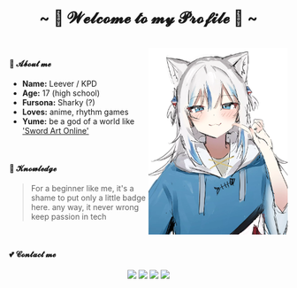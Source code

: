 
<h1 align="center">~ 💖 𝓦𝓮𝓵𝓬𝓸𝓶𝓮 𝓽𝓸 𝓶𝔂 𝓟𝓻𝓸𝓯𝓲𝓵𝓮 💖 ~</h1>

<br>

<img align="right" alt="Damn i love gura" src="Gura.webp" width="50%" height="auto" /> 


#### 🌱 𝓐𝓫𝓸𝓾𝓽 𝓶𝓮
- <b>Name:</b> Leever / KPD
- <b>Age:</b> 17 (high school)
- <b>Fursona:</b> Sharky (?)
- <b>Loves:</b> anime, rhythm games
- <b>Yume:</b> be a god of a world like ['Sword Art Online'](https://en.wikipedia.org/wiki/Sword_Art_Online)

<br>

#### 🤣 𝓚𝓷𝓸𝔀𝓵𝓮𝓭𝓰𝓮
> For a beginner like me, it's a shame to put only a little badge here. any way, it never wrong keep passion in tech

<br>

#### 💕 𝓒𝓸𝓷𝓽𝓪𝓬𝓽 𝓶𝓮

<p align="center">
<a href="mailto:leever.zzz@gmail.com" target="_blank"><img src="https://img.shields.io/badge/Gmail%20-%231DA1F2.svg?&style=for-the-badge&logo=gmail&logoColor=white&color=ea4335"/></a>
<a href="https://space.bilibili.com/312252452" target="_blank"><img src="https://img.shields.io/badge/Bilibili%20-%231DA1F2.svg?&style=for-the-badge&logo=bilibili&logoColor=white&color=fb7299"/></a>
<a href="https://npm.elemecdn.com/hexo-static@latest/img/QQ.png" target="_blank"><img src="https://img.shields.io/badge/QQ%20-%231DA1F2.svg?&style=for-the-badge&logo=Tencent+QQ&logoColor=white&color=1e6fff"/></a>
<a href="https://npm.elemecdn.com/hexo-static@latest/img/Wechat.png" target="_blank"><img src="https://img.shields.io/badge/Wechat%20-%231DA1F2.svg?&style=for-the-badge&logo=wechat&logoColor=white&color=08c160"/></a>
</p>
